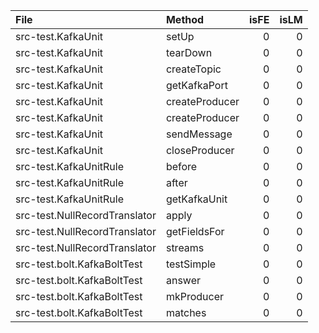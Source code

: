 | File                          | Method         |   isFE |   isLM |
|:------------------------------|:---------------|-------:|-------:|
| src-test.KafkaUnit            | setUp          |      0 |      0 |
| src-test.KafkaUnit            | tearDown       |      0 |      0 |
| src-test.KafkaUnit            | createTopic    |      0 |      0 |
| src-test.KafkaUnit            | getKafkaPort   |      0 |      0 |
| src-test.KafkaUnit            | createProducer |      0 |      0 |
| src-test.KafkaUnit            | createProducer |      0 |      0 |
| src-test.KafkaUnit            | sendMessage    |      0 |      0 |
| src-test.KafkaUnit            | closeProducer  |      0 |      0 |
| src-test.KafkaUnitRule        | before         |      0 |      0 |
| src-test.KafkaUnitRule        | after          |      0 |      0 |
| src-test.KafkaUnitRule        | getKafkaUnit   |      0 |      0 |
| src-test.NullRecordTranslator | apply          |      0 |      0 |
| src-test.NullRecordTranslator | getFieldsFor   |      0 |      0 |
| src-test.NullRecordTranslator | streams        |      0 |      0 |
| src-test.bolt.KafkaBoltTest   | testSimple     |      0 |      0 |
| src-test.bolt.KafkaBoltTest   | answer         |      0 |      0 |
| src-test.bolt.KafkaBoltTest   | mkProducer     |      0 |      0 |
| src-test.bolt.KafkaBoltTest   | matches        |      0 |      0 |
